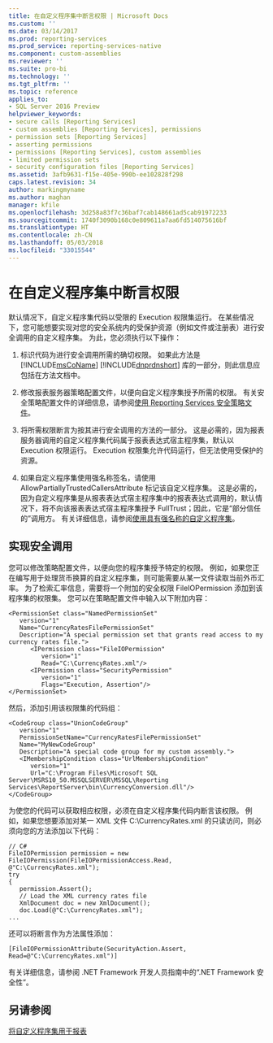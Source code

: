 ```yaml
---
title: 在自定义程序集中断言权限 | Microsoft Docs
ms.custom: ''
ms.date: 03/14/2017
ms.prod: reporting-services
ms.prod_service: reporting-services-native
ms.component: custom-assemblies
ms.reviewer: ''
ms.suite: pro-bi
ms.technology: ''
ms.tgt_pltfrm: ''
ms.topic: reference
applies_to:
- SQL Server 2016 Preview
helpviewer_keywords:
- secure calls [Reporting Services]
- custom assemblies [Reporting Services], permissions
- permission sets [Reporting Services]
- asserting permissions
- permissions [Reporting Services], custom assemblies
- limited permission sets
- security configuration files [Reporting Services]
ms.assetid: 3afb9631-f15e-405e-990b-ee102828f298
caps.latest.revision: 34
author: markingmyname
ms.author: maghan
manager: kfile
ms.openlocfilehash: 3d258a83f7c36baf7cab148661ad5cab91972233
ms.sourcegitcommit: 1740f3090b168c0e809611a7aa6fd514075616bf
ms.translationtype: HT
ms.contentlocale: zh-CN
ms.lasthandoff: 05/03/2018
ms.locfileid: "33015544"
---
```

# <a name="asserting-permissions-in-custom-assemblies"></a>在自定义程序集中断言权限
  默认情况下，自定义程序集代码以受限的 Execution 权限集运行。 在某些情况下，您可能想要实现对您的安全系统内的受保护资源（例如文件或注册表）进行安全调用的自定义程序集。 为此，您必须执行以下操作：  
  
1.  标识代码为进行安全调用所需的确切权限。 如果此方法是 [!INCLUDE[msCoName](../../includes/msconame-md.md)] [!INCLUDE[dnprdnshort](../../includes/dnprdnshort-md.md)] 库的一部分，则此信息应包括在方法文档中。  
  
2.  修改报表服务器策略配置文件，以便向自定义程序集授予所需的权限。 有关安全策略配置文件的详细信息，请参阅[使用 Reporting Services 安全策略文件](../../reporting-services/extensions/secure-development/using-reporting-services-security-policy-files.md)。  
  
3.  将所需权限断言为按其进行安全调用的方法的一部分。 这是必需的，因为报表服务器调用的自定义程序集代码属于报表表达式宿主程序集，默认以 Execution 权限运行。 Execution 权限集允许代码运行，但无法使用受保护的资源。  
  
4.  如果自定义程序集使用强名称签名，请使用 AllowPartiallyTrustedCallersAttribute 标记该自定义程序集。 这是必需的，因为自定义程序集是从报表表达式宿主程序集中的报表表达式调用的，默认情况下，将不向该报表表达式宿主程序集授予 FullTrust；因此，它是“部分信任的”调用方。 有关详细信息，请参阅[使用具有强名称的自定义程序集](../../reporting-services/custom-assemblies/using-strong-named-custom-assemblies.md)。  
  
## <a name="implementing-a-secure-call"></a>实现安全调用  
 您可以修改策略配置文件，以便向您的程序集授予特定的权限。 例如，如果您正在编写用于处理货币换算的自定义程序集，则可能需要从某一文件读取当前外币汇率。 为了检索汇率信息，需要将一个附加的安全权限 FileIOPermission 添加到该程序集的权限集。 您可以在策略配置文件中输入以下附加内容：  
  
```  
<PermissionSet class="NamedPermissionSet"  
   version="1"  
   Name="CurrencyRatesFilePermissionSet"  
   Description="A special permission set that grants read access to my currency rates file.">  
      <IPermission class="FileIOPermission"  
         version="1"  
         Read="C:\CurrencyRates.xml"/>  
      <IPermission class="SecurityPermission"  
         version="1"  
         Flags="Execution, Assertion"/>  
</PermissionSet>  
```  
  
 然后，添加引用该权限集的代码组：  
  
```  
<CodeGroup class="UnionCodeGroup"  
   version="1"  
   PermissionSetName="CurrencyRatesFilePermissionSet"  
   Name="MyNewCodeGroup"  
   Description="A special code group for my custom assembly.">  
   <IMembershipCondition class="UrlMembershipCondition"  
      version="1"  
      Url="C:\Program Files\Microsoft SQL Server\MSRS10_50.MSSQLSERVER\MSSQL\Reporting Services\ReportServer\bin\CurrencyConversion.dll"/>  
</CodeGroup>  
```  
  
 为使您的代码可以获取相应权限，必须在自定义程序集代码内断言该权限。 例如，如果您想要添加对某一 XML 文件 C:\CurrencyRates.xml 的只读访问，则必须向您的方法添加以下代码：  
  
```  
// C#  
FileIOPermission permission = new FileIOPermission(FileIOPermissionAccess.Read, @"C:\CurrencyRates.xml");  
try  
{  
   permission.Assert();  
   // Load the XML currency rates file  
   XmlDocument doc = new XmlDocument();  
   doc.Load(@"C:\CurrencyRates.xml");  
...  
```  
  
 还可以将断言作为方法属性添加：  
  
```  
[FileIOPermissionAttribute(SecurityAction.Assert, Read=@"C:\CurrencyRates.xml")]  
```  
  
 有关详细信息，请参阅 .NET Framework 开发人员指南中的“.NET Framework 安全性”。  
  
## <a name="see-also"></a>另请参阅  
 [将自定义程序集用于报表](../../reporting-services/custom-assemblies/using-custom-assemblies-with-reports.md)  
  
  

